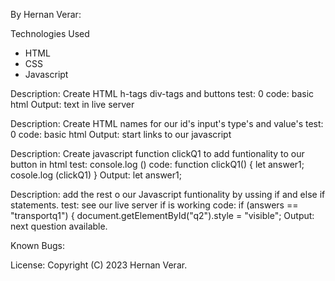 By Hernan Verar:

Technologies Used

* HTML
* CSS
* Javascript

Description: Create HTML h-tags div-tags and buttons 
test: 0
code:  basic html 
Output: text in live server


Description:  Create HTML names for our id's input's type's and value's
test: 0
code: basic html
Output: start links to our javascript

Description: Create javascript function clickQ1 to add funtionality to our button in html
test: console.log ()
code: function clickQ1() {
  let answer1;
  cosole.log (clickQ1) }
Output: let answer1;


Description: add the rest o our Javascript funtionality by ussing if and else if statements.
test: see our live server if is working
code: if (answers == "transportq1") {
        document.getElementById("q2").style = "visible";
Output: next question available.  
 
Known Bugs:


License:
Copyright (C) 2023 Hernan Verar.